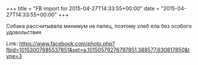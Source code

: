 +++
title = "FB import for 2015-04-27T14:33:55+00:00"
date = "2015-04-27T14:33:55+00:00"
+++

Собака рассчитывала минимум на палец, поэтому хлеб ела без особого удовольствия


Link: <a href="https://www.facebook.com/photo.php?fbid=10153007685537851&set=a.10150579276797851.388577.630817850&type=3">https://www.facebook.com/photo.php?fbid=10153007685537851&set=a.10150579276797851.388577.630817850&type=3</a>

